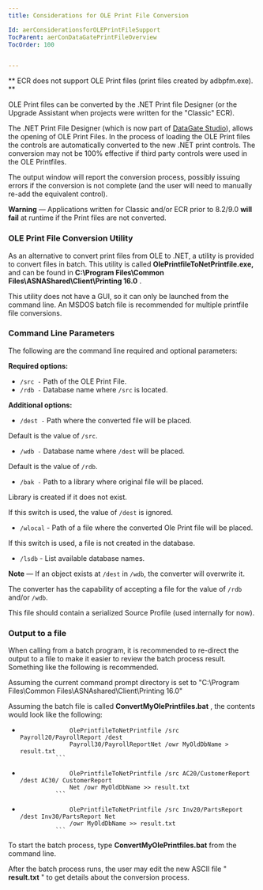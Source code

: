 ```yaml
---
title: Considerations for OLE Print File Conversion

Id: aerConsiderationsforOLEPrintFileSupport
TocParent: aerConDataGatePrintFileOverview
TocOrder: 100


---
```


** ECR does not support OLE Print files (print files created by adbpfm.exe). ** 

OLE Print files can be converted by the .NET Print file Designer (or the Upgrade Assistant when projects were written for the "Classic" ECR). 

The .NET Print File Designer (which is now part of [DataGate Studio](..\..\DgStudio\_HTML\dgIntro.html)), allows the opening of OLE Print Files. In the process of loading the OLE Print files the controls are automatically converted to the new .NET print controls. The conversion may not be 100% effective if third party controls were used in the OLE Printfiles. 

The output window will report the conversion process, possibly issuing errors if the conversion is not complete (and the user will need to manually re-add the equivalent control). 

**Warning** &#8212; Applications written for Classic and/or ECR prior to 8.2/9.0 **will fail** at runtime if the Print files are not converted. 

### OLE Print File Conversion Utility
As an alternative to convert print files from OLE to .NET, a utility is provided to convert files in batch. This utility is called **OlePrintfileToNetPrintfile.exe,** and can be found in **C:\Program Files\Common Files\ASNAShared\Client\Printing 16.0** . 

This utility does not have a GUI, so it can only be launched from the command line. An MSDOS batch file is recommended for multiple printfile file conversions. 

### Command Line Parameters
The following are the command line required and optional parameters: 

**Required options:** 

- ```/src -``` Path of the OLE Print File.
- ```/rdb -``` Database name where ```/src``` is located.

**Additional options:** 

- ```/dest -``` Path where the converted file will be
                placed.

Default is the value of ```/src```.
- ```/wdb -``` Database name where ```/dest``` will be
                placed.

Default is the value of ```/rdb```.
- ```/bak -```    Path to a library where original file
                will be placed.

Library is created if it does not exist.

If this switch is used, the value of ```/dest``` is ignored.
- ```/wlocal``` - Path of a file where the converted Ole Print file will
                be placed.

If this switch is used, a file is not created in the database.
- ```/lsdb``` -    List available database names.

**Note** &#8212; If an object exists at ```/dest``` in ```/wdb```, the converter will overwrite it. 

The converter has the capability of accepting a file for the value of ```/rdb``` and/or ```/wdb```. 

This file should contain a serialized Source Profile (used internally for now).

### Output to a file
When calling from a batch program, it is recommended to re-direct the output to a file to make it easier to review the batch process result. <br /> Something like the following is recommended. 

Assuming the current command prompt directory is set to "C:\Program Files\Common Files\ASNAshared\Client\Printing 16.0" 

Assuming the batch file is called **ConvertMyOlePrintfiles.bat** , the contents would look like the following: 

- ```
                OlePrintfileToNetPrintfile /src Payroll20/PayrollReport /dest
                Payroll30/PayrollReportNet /owr MyOldDbName > result.txt
            ```
- ```
                OlePrintfileToNetPrintfile /src AC20/CustomerReport /dest AC30/ CustomerReport
                Net /owr MyOldDbName >> result.txt
            ```
- ```
                OlePrintfileToNetPrintfile /src Inv20/PartsReport /dest Inv30/PartsReport Net
                /owr MyOldDbName >> result.txt
            ```

To start the batch process, type **ConvertMyOlePrintfiles.bat** from the command line. 

After the batch process runs, the user may edit the new ASCII file " **result.txt** " to get details about the conversion process. 
